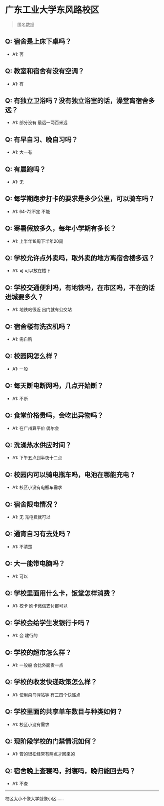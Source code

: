 # 广东工业大学东风路校区
> 匿名数据
## Q: 宿舍是上床下桌吗？
- A1: 否
## Q: 教室和宿舍有没有空调？
- A1: 有
## Q: 有独立卫浴吗？没有独立浴室的话，澡堂离宿舍多远？
- A1: 部分没有 最远一两百米远
## Q: 有早自习、晚自习吗？
- A1: 大一有
## Q: 有晨跑吗？
- A1: 无
## Q: 每学期跑步打卡的要求是多少公里，可以骑车吗？
- A1: 64-72不定 不能
## Q: 寒暑假放多久，每年小学期有多长？
- A1: 上半年18周下半年20周
## Q: 学校允许点外卖吗，取外卖的地方离宿舍楼多远？
- A1: 可 可以放在楼下
## Q: 学校交通便利吗，有地铁吗，在市区吗，不在的话进城要多久？
- A1: 地铁站很近 出门就有公交站
## Q: 宿舍楼有洗衣机吗？
- A1: 需自购
## Q: 校园网怎么样？
- A1: 一般
## Q: 每天断电断网吗，几点开始断？
- A1: 不断
## Q: 食堂价格贵吗，会吃出异物吗？
- A1: 在广州算平价 偶尔会
## Q: 洗澡热水供应时间？
- A1: 下午五点到半夜十二点
## Q: 校园内可以骑电瓶车吗，电池在哪能充电？
- A1: 校区小没有电瓶车需求
## Q: 宿舍限电情况？
- A1: 无 充电费就可以
## Q: 通宵自习有去处吗？
- A1: 不清楚
## Q: 大一能带电脑吗？
- A1: 可以
## Q: 学校里面用什么卡，饭堂怎样消费？
- A1: 校卡  刷卡微信支付都可以
## Q: 学校会给学生发银行卡吗？
- A1: 会 建行的
## Q: 学校的超市怎么样？
- A1: 一般般 会比外面贵一点
## Q: 学校的收发快递政策怎么样？
- A1: 使用菜鸟驿站等 有三四个快递点
## Q: 学校里面的共享单车数目与种类如何？
- A1: 校区小没有需求
## Q: 现阶段学校的门禁情况如何？
- A1: 管的很松经常有两点才回来的
## Q: 宿舍晚上查寝吗，封寝吗，晚归能回去吗？
- A1: 不查
***
校区太小不像大学就像小区……
